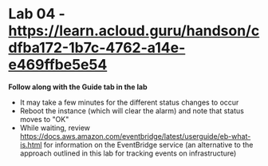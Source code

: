 # Lab 04 - https://learn.acloud.guru/handson/cdfba172-1b7c-4762-a14e-e469ffbe5e54

**Follow along with the Guide tab in the lab**

* It may take a few minutes for the different status changes to occur
* Reboot the instance (which will clear the alarm) and note that status moves to "OK"
* While waiting, review https://docs.aws.amazon.com/eventbridge/latest/userguide/eb-what-is.html for information on the EventBridge service (an alternative to the approach outlined in this lab for tracking events on infrastructure)
